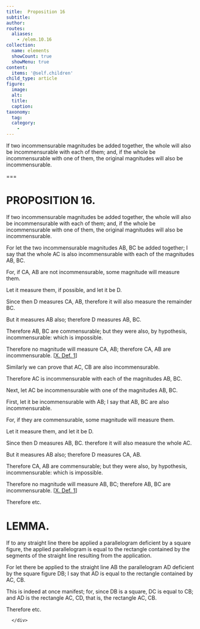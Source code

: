 ```yaml
---
title:  Proposition 16
subtitle: 
author:
routes:
  aliases:
    - /elem.10.16
collection:
  name: elements
  showCount: true
  showMenu: true
content:
  items: '@self.children'
child_type: article
figure:
  image:
  alt:
  title:
  caption:
taxonomy:
  tag:
  category:
    - 
---
```


<p><hi rend="ital">If two incommensurable magnitudes be added together, the whole will also be incommensurable with each of them; and, if the whole be incommensurable with one of them, the original magnitudes will also be incommensurable</hi>. </p>

===

<h1>PROPOSITION 16.</h1>
<p><span class="ital">If two incommensurable magnitudes be added together, the whole will also be incommensurable with each of them; and, if the whole be incommensurable with one of them, the original magnitudes will also be incommensurable</span>. </p>

<p>For let the two incommensurable magnitudes <span class="ital">AB</span>, <span class="ital">BC</span> be added together; I say that the whole <span class="ital">AC</span> is also incommensurable with each of the magnitudes <span class="ital">AB</span>, <span class="ital">BC</span>. </p>

<p>For, if <span class="ital">CA</span>, <span class="ital">AB</span> are not incommensurable, some magnitude will measure them. </p>

<p>Let it measure them, if possible, and let it be <span class="ital">D</span>. </p>

<p>Since then <span class="ital">D</span> measures <span class="ital">CA</span>, <span class="ital">AB</span>, therefore it will also measure the remainder <span class="ital">BC</span>. 
      </p>

<p>But it measures <span class="ital">AB</span> also; therefore <span class="ital">D</span> measures <span class="ital">AB</span>, <span class="ital">BC</span>. </p>

<p>Therefore <span class="ital">AB</span>, <span class="ital">BC</span> are commensurable; but they were also, by hypothesis, incommensurable: which is impossible. </p>

<p>Therefore no magnitude will measure <span class="ital">CA</span>, <span class="ital">AB</span>; therefore <span class="ital">CA</span>, <span class="ital">AB</span> are incommensurable. [<a href="/elem.10.def.1">X. Def. 1</a>] </p>

<p>Similarly we can prove that <span class="ital">AC</span>, <span class="ital">CB</span> are also incommensurable. </p>

<p>Therefore <span class="ital">AC</span> is incommensurable with each of the magnitudes <span class="ital">AB</span>, <span class="ital">BC</span>. </p>

<p>Next, let <span class="ital">AC</span> be incommensurable with one of the magnitudes <span class="ital">AB</span>, <span class="ital">BC</span>. </p>

<p>First, let it be incommensurable with <span class="ital">AB</span>; I say that <span class="ital">AB</span>, <span class="ital">BC</span> are also incommensurable. </p>

<p>For, if they are commensurable, some magnitude will measure them. </p>

<p>Let it measure them, and let it be <span class="ital">D</span>. </p>

<p>Since then <span class="ital">D</span> measures <span class="ital">AB</span>, <span class="ital">BC</span>. therefore it will also measure the whole <span class="ital">AC</span>. </p>

<p>But it measures <span class="ital">AB</span> also; therefore <span class="ital">D</span> measures <span class="ital">CA</span>, <span class="ital">AB</span>. <pb n="41"/></p>

<p>Therefore <span class="ital">CA</span>, <span class="ital">AB</span> are commensurable; but they were also, by hypothesis, incommensurable: which is impossible. </p>

<p>Therefore no magnitude will measure <span class="ital">AB</span>, <span class="ital">BC</span>; therefore <span class="ital">AB</span>, <span class="ital">BC</span> are incommensurable. [<a href="/elem.10.def.1">X. Def. 1</a>] </p>

<p>Therefore etc.</p>
<div id="elem.10.16.l.1" class="lemma">
       <h1>LEMMA.</h1>
       
<p>
        <span class="ital">If to any straight line there be applied a parallelogram deficient by a square figure, the applied parallelogram is equal to the rectangle contained by the segments of the straight line resulting from the application.</span>
       </p>

       
<p>For let there be applied to the straight line <span class="ital">AB</span> the parallelogram <span class="ital">AD</span> deficient by the square figure <span class="ital">DB</span>; I say that <span class="ital">AD</span> is equal to the rectangle contained by <span class="ital">AC</span>, <span class="ital">CB</span>. 
       </p>

       
<p>This is indeed at once manifest; for, since <span class="ital">DB</span> is a square, <span class="ital">DC</span> is equal to <span class="ital">CB</span>; and <span class="ital">AD</span> is the rectangle <span class="ital">AC</span>, <span class="ital">CD</span>, that is, the rectangle <span class="ital">AC</span>, <span class="ital">CB</span>. </p>

       
<p>Therefore etc.</p>

      </div>

